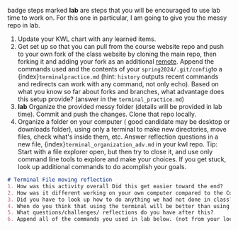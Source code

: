 badge steps marked **lab** are steps that you will be encouraged to use lab time to work on. For this one in particular, I am going to give you the messy repo in lab. 

1. Update your KWL chart with any learned items.
2. Get set up so that you can pull from the course website repo and push to your own fork of the class website by cloning the main repo, then forking it and adding your fork as an additional [remote](https://docs.github.com/en/get-started/getting-started-with-git/managing-remote-repositories#adding-a-remote-repository). Append the commands used and the contents of your `spring2024/.git/config`to a {index}`terminalpractice.md` (hint: `history` outputs recent commands and redirects can work with any command, not only echo).  Based on what you know so far about forks and branches, what advantage does this setup provide? (answer in the `terminal_practice.md`) 
3. **lab** Organize the provided messy folder (details will be provided in lab time). Commit and push the changes. Clone that repo locally. 
4.  Organize a folder on your computer ( good candidate may be  desktop or downloads folder), using only a terminal to make new directories, move files, check what's inside them, etc. Answer reflection questions in a new file, {index}`terminal_organization_adv.md` in your kwl repo. Tip: Start with a file explorer open, but then try to close it, and use only command line tools to explore and make your choices. If you get stuck, look up additional commands to do acomplish your goals.  

   
```markdown
# Terminal File moving reflection
1. How was this activity overall Did this get easier toward the end?
2. How was it different working on your own computer compared to the Codespace form? 
3. Did you have to look up how to do anything we had not done in class?
4. When do you think that using the terminal will be better than using your GUI file explorer?
5. What questions/challenges/ reflections do you have after this?
6. Append all of the commands you used in lab below. (not from your local computer's history, from the codespace history)
```



